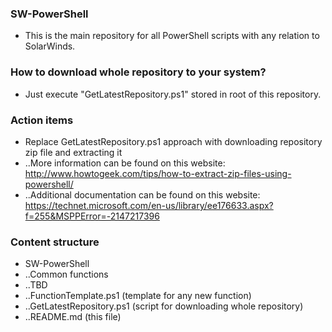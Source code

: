 ### SW-PowerShell
* This is the main repository for all PowerShell scripts with any relation to SolarWinds.

### How to download whole repository to your system?
* Just execute "GetLatestRepository.ps1" stored in root of this repository.

### Action items
* Replace GetLatestRepository.ps1 approach with downloading repository zip file and extracting it
* ..More information can be found on this website: http://www.howtogeek.com/tips/how-to-extract-zip-files-using-powershell/
* ..Additional documentation can be found on this website: https://technet.microsoft.com/en-us/library/ee176633.aspx?f=255&MSPPError=-2147217396 

### Content structure
* SW-PowerShell  
* ..Common functions  
* ..TBD  
* ..FunctionTemplate.ps1 (template for any new function)
* ..GetLatestRepository.ps1 (script for downloading whole repository)  
* ..README.md (this file)  


